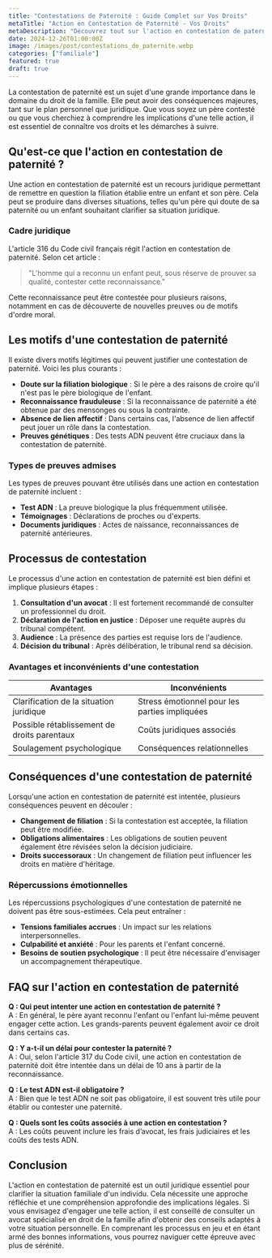 ```yaml
---
title: "Contestations de Paternité : Guide Complet sur Vos Droits"
metaTitle: "Action en Contestation de Paternité - Vos Droits"
metaDescription: "Découvrez tout sur l'action en contestation de paternité, son cadre légal et vos droits."
date: 2024-12-26T01:00:00Z
image: /images/post/contestations_de_paternite.webp
categories: ["familiale"]
featured: true
draft: true
---
```


La contestation de paternité est un sujet d'une grande importance dans le domaine du droit de la famille. Elle peut avoir des conséquences majeures, tant sur le plan personnel que juridique. Que vous soyez un père contesté ou que vous cherchiez à comprendre les implications d'une telle action, il est essentiel de connaître vos droits et les démarches à suivre.

## Qu'est-ce que l'action en contestation de paternité ?

Une action en contestation de paternité est un recours juridique permettant de remettre en question la filiation établie entre un enfant et son père. Cela peut se produire dans diverses situations, telles qu'un père qui doute de sa paternité ou un enfant souhaitant clarifier sa situation juridique.

### Cadre juridique

L'article 316 du Code civil français régit l'action en contestation de paternité. Selon cet article :

> "L'homme qui a reconnu un enfant peut, sous réserve de prouver sa qualité, contester cette reconnaissance."

Cette reconnaissance peut être contestée pour plusieurs raisons, notamment en cas de découverte de nouvelles preuves ou de motifs d'ordre moral.

## Les motifs d'une contestation de paternité

Il existe divers motifs légitimes qui peuvent justifier une contestation de paternité. Voici les plus courants :

- **Doute sur la filiation biologique** : Si le père a des raisons de croire qu'il n'est pas le père biologique de l'enfant.
- **Reconnaissance frauduleuse** : Si la reconnaissance de paternité a été obtenue par des mensonges ou sous la contrainte.
- **Absence de lien affectif** : Dans certains cas, l'absence de lien affectif peut jouer un rôle dans la contestation.
- **Preuves génétiques** : Des tests ADN peuvent être cruciaux dans la contestation de paternité.

### Types de preuves admises

Les types de preuves pouvant être utilisés dans une action en contestation de paternité incluent :

- **Test ADN** : La preuve biologique la plus fréquemment utilisée.
- **Témoignages** : Déclarations de proches ou d'experts.
- **Documents juridiques** : Actes de naissance, reconnaissances de paternité antérieures.

## Processus de contestation

Le processus d'une action en contestation de paternité est bien défini et implique plusieurs étapes :

1. **Consultation d'un avocat** : Il est fortement recommandé de consulter un professionnel du droit.
2. **Déclaration de l'action en justice** : Déposer une requête auprès du tribunal compétent.
3. **Audience** : La présence des parties est requise lors de l'audience.
4. **Décision du tribunal** : Après délibération, le tribunal rend sa décision.

### Avantages et inconvénients d'une contestation

| Avantages                                   | Inconvénients                                |
|---------------------------------------------|---------------------------------------------|
| Clarification de la situation juridique      | Stress émotionnel pour les parties impliquées |
| Possible rétablissement de droits parentaux  | Coûts juridiques associés                     |
| Soulagement psychologique                    | Conséquences relationnelles                 |

## Conséquences d'une contestation de paternité

Lorsqu'une action en contestation de paternité est intentée, plusieurs conséquences peuvent en découler :

- **Changement de filiation** : Si la contestation est acceptée, la filiation peut être modifiée.
- **Obligations alimentaires** : Les obligations de soutien peuvent également être révisées selon la décision judiciaire.
- **Droits successoraux** : Un changement de filiation peut influencer les droits en matière d'héritage.

### Répercussions émotionnelles

Les répercussions psychologiques d'une contestation de paternité ne doivent pas être sous-estimées. Cela peut entraîner :

- **Tensions familiales accrues** : Un impact sur les relations interpersonnelles.
- **Culpabilité et anxiété** : Pour les parents et l'enfant concerné.
- **Besoins de soutien psychologique** : Il peut être nécessaire d'envisager un accompagnement thérapeutique.

## FAQ sur l'action en contestation de paternité

**Q : Qui peut intenter une action en contestation de paternité ?**  
A : En général, le père ayant reconnu l'enfant ou l'enfant lui-même peuvent engager cette action. Les grands-parents peuvent également avoir ce droit dans certains cas.

**Q : Y a-t-il un délai pour contester la paternité ?**  
A : Oui, selon l'article 317 du Code civil, une action en contestation de paternité doit être intentée dans un délai de 10 ans à partir de la reconnaissance.

**Q : Le test ADN est-il obligatoire ?**  
A : Bien que le test ADN ne soit pas obligatoire, il est souvent très utile pour établir ou contester une paternité.

**Q : Quels sont les coûts associés à une action en contestation ?**  
A : Les coûts peuvent inclure les frais d’avocat, les frais judiciaires et les coûts des tests ADN.

## Conclusion

L'action en contestation de paternité est un outil juridique essentiel pour clarifier la situation familiale d'un individu. Cela nécessite une approche réfléchie et une compréhension approfondie des implications légales. Si vous envisagez d'engager une telle action, il est conseillé de consulter un avocat spécialisé en droit de la famille afin d'obtenir des conseils adaptés à votre situation personnelle. En comprenant les processus en jeu et en étant armé des bonnes informations, vous pourrez naviguer cette épreuve avec plus de sérénité.